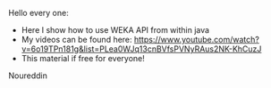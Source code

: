 Hello every one:
- Here I show how to use WEKA API from within java
- My videos can be found here:
https://www.youtube.com/watch?v=6o19TPn181g&list=PLea0WJq13cnBVfsPVNyRAus2NK-KhCuzJ
- This material if free for everyone!


Noureddin

